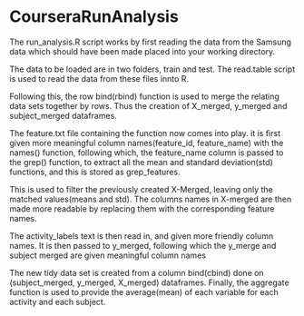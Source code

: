 # CourseraRunAnalysis

The run_analysis.R script works by first reading the data from the Samsung data which should have been made placed into your working directory. 

The data to be loaded are in two folders, train and test.
The read.table script is used to read the data from these files innto R.

Following this, the row bind(rbind) function is used to merge the relating data sets together by rows.
Thus the creation of X_merged, y_merged and subject_merged dataframes.

The feature.txt file containing the function now comes into play.
it is first given more meaningful column names(feature_id, feature_name) with the names() function, following which, the feature_name column is passed to the grep() function, to extract all the mean and standard deviation(std) functions, and this is stored as grep_features.

This is used to filter the previously created X-Merged, leaving only the matched values(means and std).
The columns names in X-merged are then made more readable by replacing them with the corresponding feature names.

The activity_labels text is then read in, and given more friendly column names.
It is then passed to y_merged, following which the y_merge and subject merged are given meaningful column names

The new tidy data set is created from a column bind(cbind) done on (subject_merged, y_merged, X_merged) dataframes.
Finally, the aggregate function is used to provide the average(mean) of each variable for each activity and each subject.

